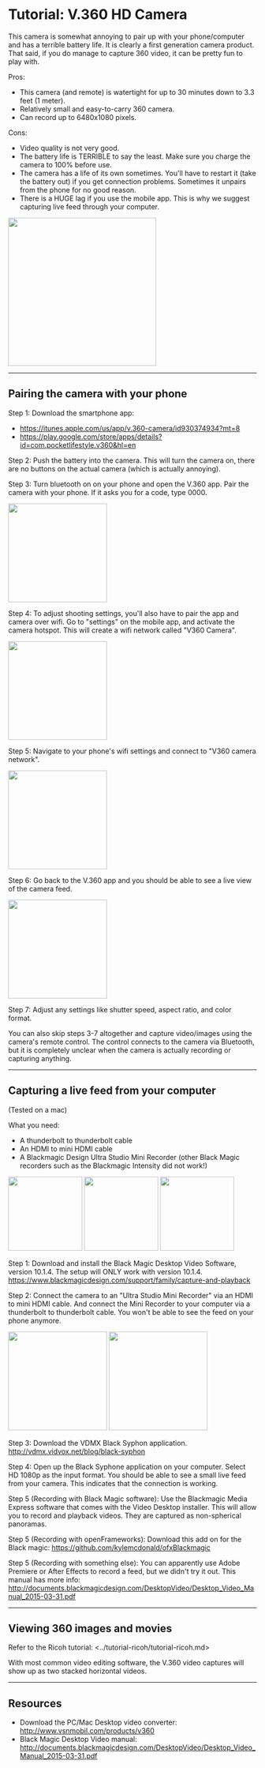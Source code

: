 Tutorial: V.360 HD Camera
========

This camera is somewhat annoying to pair up with your phone/computer and has a terrible battery life. It is clearly a first generation camera product. That said, if you do manage to capture 360 video, it can be pretty fun to play with. 

Pros:

* This camera (and remote) is watertight for up to 30 minutes down to 3.3 feet (1 meter).
* Relatively small and easy-to-carry 360 camera.
* Can record up to 6480x1080 pixels. 


Cons:

* Video quality is not very good. 
* The battery life is TERRIBLE to say the least. Make sure you charge the camera to 100% before use.
* The camera has a life of its own sometimes. You'll have to restart it (take the battery out) if you get connection problems. Sometimes it unpairs from the phone for no good reason. 
* There is a HUGE lag if you use the mobile app. This is why we suggest capturing live feed through your computer. 


<img src="images/v360.jpg" width="300px" />

***

Pairing the camera with your phone
----
Step 1: Download the smartphone app: 

* <https://itunes.apple.com/us/app/v.360-camera/id930374934?mt=8>
* <https://play.google.com/store/apps/details?id=com.pocketlifestyle.v360&hl=en>

Step 2: Push the battery into the camera. This will turn the camera on, there are no buttons on the actual camera (which is actually annoying).

Step 3: Turn bluetooth on on your phone and open the V.360 app. Pair the camera with your phone. If it asks you for a code, type 0000. 

<img src="images/0.png" width="200px" />

Step 4: To adjust shooting settings, you'll also have to pair the app and camera over wifi. Go to "settings" on the mobile app, and activate the camera hotspot. This will create a wifi network called "V360 Camera".

<img src="images/1.png" width="200px" />

Step 5: Navigate to your phone's wifi settings and connect to "V360 camera network".

<img src="images/2.png" width="200px" />

Step 6: Go back to the V.360 app and you should be able to see a live view of the camera feed.

<img src="images/3.jpg" width="200px" />

Step 7: Adjust any settings like shutter speed, aspect ratio, and color format.  	  

You can also skip steps 3-7 altogether and capture video/images using the camera's remote control. The control connects to the camera via Bluetooth, but it is completely unclear when the camera is actually recording or capturing anything. 

***

Capturing a live feed from your computer
----
(Tested on a mac)

What you need:

* A thunderbolt to thunderbolt cable
* An HDMI to mini HDMI cable
* A Blackmagic Design Ultra Studio Mini Recorder (other Black Magic recorders such as the Blackmagic Intensity did not work!)

<img src="images/hdmi.jpg" width="150px" />
<img src="images/thunderbolt.jpg" width="150px" />
<img src="images/minirecorder.jpg" width="150px" />

Step 1: Download and install the Black Magic Desktop Video Software, version 10.1.4. The setup will ONLY work with version 10.1.4. <https://www.blackmagicdesign.com/support/family/capture-and-playback> 

Step 2: Connect the camera to an "Ultra Studio Mini Recorder" via an HDMI to mini HDMI cable. And connect the Mini Recorder to your computer via a thunderbolt to thunderbolt cable. You won't be able to see the feed on your phone anymore.

<img src="images/setup.JPG" width="200px" />

<img src="images/4.png" width="200px" />

Step 3: Download the VDMX Black Syphon application. <http://vdmx.vidvox.net/blog/black-syphon>

Step 4: Open up the Black Syphone application on your computer. Select HD 1080p as the input format. You should be able to see a small live feed from your camera. This indicates that the connection is working.

Step 5 (Recording with Black Magic software): Use the Blackmagic Media Express software that comes with the Video Desktop installer. This will allow you to record and playback videos. They are captured as non-spherical panoramas. 

Step 5 (Recording with openFrameworks): Download this add on for the Black magic: <https://github.com/kylemcdonald/ofxBlackmagic>

Step 5 (Recording with something else): You can apparently use Adobe Premiere or After Effects to record a feed, but we didn't try it out. This manual has more info: <http://documents.blackmagicdesign.com/DesktopVideo/Desktop_Video_Manual_2015-03-31.pdf>
  
***

Viewing 360 images and movies
---
Refer to the Ricoh tutorial: <../tutorial-ricoh/tutorial-ricoh.md>

With most common video editing software, the V.360 video captures will show up as two stacked horizontal videos. 

***

Resources
---
* Download the PC/Mac Desktop video converter: <http://www.vsnmobil.com/products/v360>
* Black Magic Desktop Video manual: <http://documents.blackmagicdesign.com/DesktopVideo/Desktop_Video_Manual_2015-03-31.pdf>


